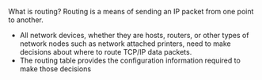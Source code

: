 What is routing?
Routing is a means of sending an IP packet from one point to another.
  
* All network devices, whether they are hosts, routers, or other types of network nodes such as network attached printers, need to make decisions about where to route TCP/IP data packets.  
* The routing table provides the configuration information required to make those decisions

